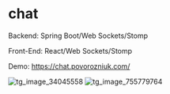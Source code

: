 # chat


Backend: Spring Boot/Web Sockets/Stomp

Front-End: React/Web Sockets/Stomp

Demo:
https://chat.povorozniuk.com/

![tg_image_34045558](https://user-images.githubusercontent.com/29631366/195540881-6dc2700c-a44d-47fc-a41c-87c1e605576e.jpeg)
![tg_image_755779764](https://user-images.githubusercontent.com/29631366/195540904-150315b3-a3aa-4add-802a-ac3db46e408a.jpeg)
